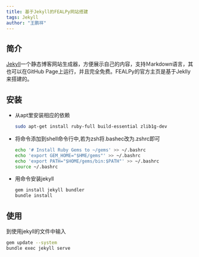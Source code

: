 ```yaml
---
title: 基于Jekyll的FEALPy网站搭建
tags: Jekyll
author: "王鹏祥"
---
```


## 简介

[Jekyll](https://jekyllcn.com/)一个静态博客网站生成器，方便展示自己的内容，支持Ｍarkdown语言，其也可以在GitHub Page上运行，并且完全免费。FEALPy的官方主页是基于Jeklly来搭建的。

## 安装

- 从apt里安装相应的依赖

  ```bash
  sudo apt-get install ruby-full build-essential zlib1g-dev
  ```

- 将命令添加到shell命令行中,若为zsh将.bashec改为.zshrc即可

  ```bash
  echo '# Install Ruby Gems to ~/gems' >> ~/.bashrc
  echo 'export GEM_HOME="$HME/gems"' >> ~/.bashrc
  echo 'export PATH="$HOME/gems/bin:$PATH"' >> ~/.bashrc
  source ~/.bashrc
  ```

- 用命令安装jekyll

  ```bash
  gem install jekyll bundler
  bundle install
  ```

## 使用

到使用jekyll的文件中输入

```bash
gem update --system
bundle exec jekyll serve
```
